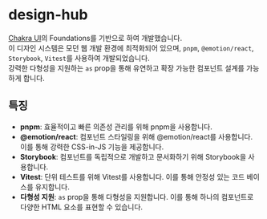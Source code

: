 # design-hub
[Chakra UI](https://chakra-ui.com/)의 Foundations를 기반으로 하여 개발했습니다.  
이 디자인 시스템은 모던 웹 개발 환경에 최적화되어 있으며, `pnpm`, `@emotion/react`, `Storybook`, `Vitest`를 사용하여 개발되었습니다.  
강력한 다형성을 지원하는 `as` prop을 통해 유연하고 확장 가능한 컴포넌트 설계를 가능하게 합니다.

## 특징

- **pnpm**: 효율적이고 빠른 의존성 관리를 위해 pnpm을 사용합니다.
- **@emotion/react**: 컴포넌트 스타일링을 위해 @emotion/react를 사용합니다. 이를 통해 강력한 CSS-in-JS 기능을 제공합니다.
- **Storybook**: 컴포넌트를 독립적으로 개발하고 문서화하기 위해 Storybook을 사용합니다.
- **Vitest**: 단위 테스트를 위해 Vitest를 사용합니다. 이를 통해 안정성 있는 코드 베이스를 유지합니다.
- **다형성 지원**: `as` prop을 통해 다형성을 지원합니다. 이를 통해 하나의 컴포넌트로 다양한 HTML 요소를 표현할 수 있습니다.

